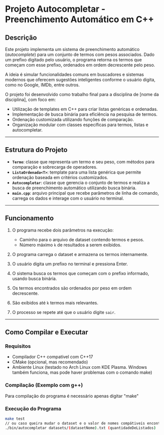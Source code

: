 # Projeto Autocompletar - Preenchimento Automático em C++

## Descrição

Este projeto implementa um sistema de preenchimento automático (_autocomplete_) para um conjunto de termos com pesos associados. Dado um prefixo digitado pelo usuário, o programa retorna os termos que começam com esse prefixo, ordenados em ordem decrescente pelo peso. 

A ideia é simular funcionalidades comuns em buscadores e sistemas modernos que oferecem sugestões inteligentes conforme o usuário digita, como no Google, IMDb, entre outros.

O projeto foi desenvolvido como trabalho final para a disciplina de [nome da disciplina], com foco em:

- Utilização de templates em C++ para criar listas genéricas e ordenadas.
- Implementação de busca binária para eficiência na pesquisa de termos.
- Ordenação customizada utilizando funções de comparação.
- Organização modular com classes específicas para termos, listas e autocompletar.

---

## Estrutura do Projeto

- **`Termo`**: classe que representa um termo e seu peso, com métodos para comparação e sobrecarga de operadores.
- **`ListaOrdenada<T>`**: template para uma lista genérica que permite ordenação baseada em critérios customizados.
- **`Autocompletar`**: classe que gerencia o conjunto de termos e realiza a busca de preenchimento automático utilizando busca binária.
- **`main.cpp`**: arquivo principal que recebe parâmetros de linha de comando, carrega os dados e interage com o usuário no terminal.

---

## Funcionamento

1. O programa recebe dois parâmetros na execução:
   - Caminho para o arquivo de dataset contendo termos e pesos.
   - Número máximo `k` de resultados a serem exibidos.

2. O programa carrega o dataset e armazena os termos internamente.

3. O usuário digita um prefixo no terminal e pressiona Enter.

4. O sistema busca os termos que começam com o prefixo informado, usando busca binária.

5. Os termos encontrados são ordenados por peso em ordem decrescente.

6. São exibidos até `k` termos mais relevantes.

7. O processo se repete até que o usuário digite `sair`.

---

## Como Compilar e Executar

### Requisitos

- Compilador C++ compatível com C++17
- CMake (opcional, mas recomendado)
- Ambiente Linux (testado no Arch Linux com KDE Plasma. Windows também funciona, mas pode haver problemas com o comando make)

### Compilação (Exemplo com g++)
Para compilação do programa é necessário apenas digitar "make"

### Execução do Programa
```bash
make test
// ou caso queira mudar o dataset e o valor de nomes compátiveis encontrados
./bin/autocompletar datasets/(datasetNome).txt (quantidadeDeListados)

